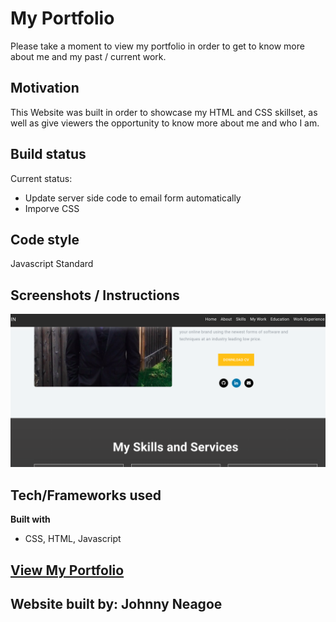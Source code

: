 # My Portfolio

Please take a moment to view my portfolio in order to get to know more about me and my past / current work.

## Motivation

This Website was built in order to showcase my HTML and CSS skillset, as well as give viewers the opportunity to know more about me and who I am. 

## Build status

Current status:
- Update server side code to email form automatically
- Imporve CSS

## Code style

Javascript Standard

## Screenshots / Instructions

![alt text](https://github.com/JohnnyNeagoe/My-Portfolio/blob/master/assets/images/screen-grab.png?raw=true)

## Tech/Frameworks used

<b>Built with</b>

- CSS, HTML, Javascript


## [View My Portfolio](https://johnnyneagoe.github.io/My-Portfolio/index.html)

## Website built by: Johnny Neagoe

